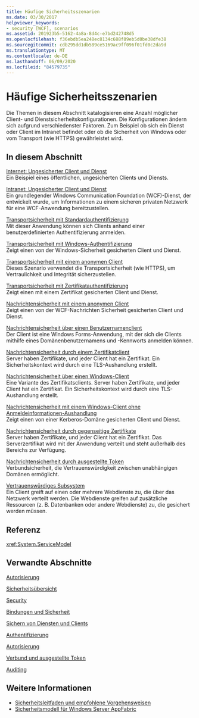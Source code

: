 ```yaml
---
title: Häufige Sicherheitsszenarien
ms.date: 03/30/2017
helpviewer_keywords:
- security [WCF], scenarios
ms.assetid: 201923b5-5162-4a8a-8d4c-e7bd242748d5
ms.openlocfilehash: f36ebdb5ea248ec8134c688f89eb5d0be38dfe38
ms.sourcegitcommit: cdb295dd1db589ce5169ac9ff096f01fd0c2da9d
ms.translationtype: MT
ms.contentlocale: de-DE
ms.lasthandoff: 06/09/2020
ms.locfileid: "84579735"
---
```

# <a name="common-security-scenarios"></a>Häufige Sicherheitsszenarien
Die Themen in diesem Abschnitt katalogisieren eine Anzahl möglicher Client- und Dienstsicherheitskonfigurationen. Die Konfigurationen ändern sich aufgrund verschiedenster Faktoren. Zum Beispiel ob sich ein Dienst oder Client im Intranet befindet oder ob die Sicherheit von Windows oder vom Transport (wie HTTPS) gewährleistet wird.  
  
## <a name="in-this-section"></a>In diesem Abschnitt  
 [Internet: Ungesicherter Client und Dienst](internet-unsecured-client-and-service.md)  
 Ein Beispiel eines öffentlichen, ungesicherten Clients und Diensts.  
  
 [Intranet: Ungesicherter Client und Dienst](intranet-unsecured-client-and-service.md)  
 Ein grundlegender Windows Communication Foundation (WCF)-Dienst, der entwickelt wurde, um Informationen zu einem sicheren privaten Netzwerk für eine WCF-Anwendung bereitzustellen.  
  
 [Transportsicherheit mit Standardauthentifizierung](transport-security-with-basic-authentication.md)  
 Mit dieser Anwendung können sich Clients anhand einer benutzerdefinierten Authentifizierung anmelden.  
  
 [Transportsicherheit mit Windows-Authentifizierung](transport-security-with-windows-authentication.md)  
 Zeigt einen von der Windows-Sicherheit gesicherten Client und Dienst.  
  
 [Transportsicherheit mit einem anonymen Client](transport-security-with-an-anonymous-client.md)  
 Dieses Szenario verwendet die Transportsicherheit (wie HTTPS), um Vertraulichkeit und Integrität sicherzustellen.  
  
 [Transportsicherheit mit Zertifikatauthentifizierung](transport-security-with-certificate-authentication.md)  
 Zeigt einen mit einem Zertifikat gesicherten Client und Dienst.  
  
 [Nachrichtensicherheit mit einem anonymen Client](message-security-with-an-anonymous-client.md)  
 Zeigt einen von der WCF-Nachrichten Sicherheit gesicherten Client und Dienst.  
  
 [Nachrichtensicherheit über einen Benutzernamenclient](message-security-with-a-user-name-client.md)  
 Der Client ist eine Windows Forms-Anwendung, mit der sich die Clients mithilfe eines Domänenbenutzernamens und -Kennworts anmelden können.  
  
 [Nachrichtensicherheit durch einem Zertifikatclient](message-security-with-a-certificate-client.md)  
 Server haben Zertifikate, und jeder Client hat ein Zertifikat. Ein Sicherheitskontext wird durch eine TLS-Aushandlung erstellt.  
  
 [Nachrichtensicherheit über einen Windows-Client](message-security-with-a-windows-client.md)  
 Eine Variante des Zertifikatsclients. Server haben Zertifikate, und jeder Client hat ein Zertifikat. Ein Sicherheitskontext wird durch eine TLS-Aushandlung erstellt.  
  
 [Nachrichtensicherheit mit einem Windows-Client ohne Anmeldeinformationen-Aushandlung](message-security-with-a-windows-client-without-credential-negotiation.md)  
 Zeigt einen von einer Kerberos-Domäne gesicherten Client und Dienst.  
  
 [Nachrichtensicherheit durch gegenseitige Zertifikate](message-security-with-mutual-certificates.md)  
 Server haben Zertifikate, und jeder Client hat ein Zertifikat. Das Serverzertifikat wird mit der Anwendung verteilt und steht außerhalb des Bereichs zur Verfügung.  
  
 [Nachrichtensicherheit durch ausgestellte Token](message-security-with-issued-tokens.md)  
 Verbundsicherheit, die Vertrauenswürdigkeit zwischen unabhängigen Domänen ermöglicht.  
  
 [Vertrauenswürdiges Subsystem](trusted-subsystem.md)  
 Ein Client greift auf einen oder mehrere Webdienste zu, die über das Netzwerk verteilt werden. Die Webdienste greifen auf zusätzliche Ressourcen (z. B. Datenbanken oder andere Webdienste) zu, die gesichert werden müssen.  
  
## <a name="reference"></a>Referenz  
 <xref:System.ServiceModel>  
  
## <a name="related-sections"></a>Verwandte Abschnitte  
 [Autorisierung](authorization-in-wcf.md)  
  
 [Sicherheitsübersicht](security-overview.md)  
  
 [Security](security.md)  
  
 [Bindungen und Sicherheit](bindings-and-security.md)  
  
 [Sichern von Diensten und Clients](securing-services-and-clients.md)  
  
 [Authentifizierung](authentication-in-wcf.md)  
  
 [Autorisierung](authorization-in-wcf.md)  
  
 [Verbund und ausgestellte Token](federation-and-issued-tokens.md)  
  
 [Auditing](auditing-security-events.md)  
  
## <a name="see-also"></a>Weitere Informationen

- [Sicherheitsleitfaden und empfohlene Vorgehensweisen](security-guidance-and-best-practices.md)
- [Sicherheitsmodell für Windows Server AppFabric](https://docs.microsoft.com/previous-versions/appfabric/ee677202(v=azure.10))
